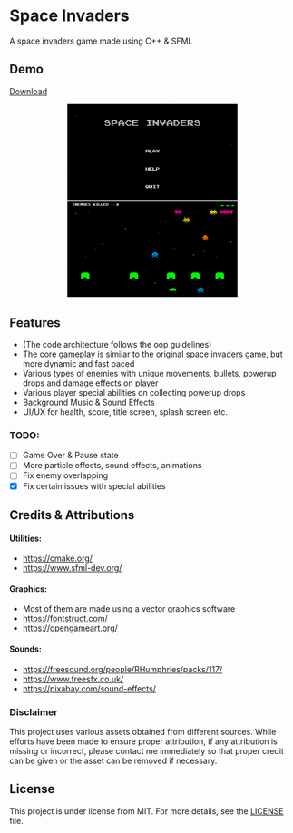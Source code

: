# Space Invaders

A space invaders game made using C++ & SFML

## Demo

[Download](https://github.com/MockJoke/SpaceInvaders/releases)

<p align="center">
    <img src="readme-assets/TitleScreen.png" alt="Title-Screen" width="300px">
    <img src="readme-assets/Gameplay.png" alt="Gameplay" width="300px">
</p>

<!-- <br> -->

<!-- <div align="center">
  <a href="https://youtu.be/CdCLFUjtBYA" target="_blank">Demo Video</a>
</div> -->

## Features

- (The code architecture follows the oop guidelines)
- The core gameplay is similar to the original space invaders game, but more dynamic and fast paced
- Various types of enemies with unique movements, bullets, powerup drops and damage effects on player
- Various player special abilities on collecting powerup drops
- Background Music & Sound Effects
- UI/UX for health, score, title screen, splash screen etc.

### TODO:

- [ ] Game Over & Pause state
- [ ] More particle effects, sound effects, animations
- [ ] Fix enemy overlapping
- [x] Fix certain issues with special abilities

## Credits & Attributions

#### Utilities:
- https://cmake.org/
- https://www.sfml-dev.org/

#### Graphics:
- Most of them are made using a vector graphics software
- https://fontstruct.com/
- https://opengameart.org/

#### Sounds: 
- https://freesound.org/people/RHumphries/packs/117/
- https://www.freesfx.co.uk/
- https://pixabay.com/sound-effects/

### Disclaimer

This project uses various assets obtained from different sources. While efforts have been made to ensure proper attribution, if any attribution is missing or incorrect, please contact me immediately so that proper credit can be given or the asset can be removed if necessary.

## License

This project is under license from MIT. For more details, see the [LICENSE](LICENSE) file.